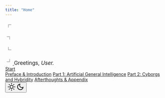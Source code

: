 ```yaml
---
title: "Home"
---
```


<div class="homepage-container">
  <svg class="corner-icon top-left" xmlns="http://www.w3.org/2000/svg" 
     width="24" height="24" viewBox="0 0 24 24" fill="none" 
     stroke="#b2b2b2" stroke-width="2" stroke-linecap="round" stroke-linejoin="round">
  <g transform="rotate(135 12 12)">
    <path d="M6 9l6 6 6-6"/>
  </g>
</svg>

  <svg class="corner-icon top-right" xmlns="http://www.w3.org/2000/svg" 
     width="24" height="24" viewBox="0 0 24 24" fill="none" 
     stroke="#b2b2b2" stroke-width="2" stroke-linecap="round" stroke-linejoin="round">
  <g transform="rotate(225 12 12)">
    <path d="M6 9l6 6 6-6"/>
  </g>
</svg>
  
  <svg class="corner-icon bottom-left" xmlns="http://www.w3.org/2000/svg" 
     width="24" height="24" viewBox="0 0 24 24" fill="none" 
     stroke="#b2b2b2" stroke-width="2" stroke-linecap="round" stroke-linejoin="round">
  <g transform="rotate(45 12 12)">
    <path d="M6 9l6 6 6-6"/>
  </g>
</svg>

<a href="/Notes/Weird-Ecologies-1page" class="corner-icon bottom-right">
     <svg xmlns="http://www.w3.org/2000/svg" 
       width="24" height="24" viewBox="0 0 24 24" fill="none" 
       stroke="#b2b2b2" stroke-width="2" stroke-linecap="round" stroke-linejoin="round">
     <g transform="rotate(-45 12 12)">
       <path d="M6 9l6 6 6-6"/>
     </g>
   </svg>
   </a>

  <span id="greeting" style="font-size: 1.2em; margin-top: 4px; margin-bottom:10px">
    Greetings, <span style="font-style: italic;">User.</span>
  </span>

  <div class="chapter-menu">
    <a href="/Notes/Weird-Ecologies-1" class="start-button">Start</a>
    <div class="chapter-options">
      <a href="/Notes/Weird-Ecologies-1" class="chapter-button">Preface & Introduction</a>
      <a href="/Notes/Weird-Ecologies-1#part-1-artificial-general-intelligence" class="chapter-button">Part 1: Artificial General Intelligence</a>
      <a href="/Notes/Weird-Ecologies-2" class="chapter-button">Part 2: Cyborgs and Hybridity</a>
      <a href="/Notes/Weird-Ecologies-Afterthoughts" class="chapter-button">Afterthoughts & Appendix</a>
    </div>
  </div>

  <button class="homepage-darkmode-toggle" id="darkmode-toggle">
    <svg class="sun-icon" xmlns="http://www.w3.org/2000/svg" width="24" height="24" viewBox="0 0 24 24" fill="none" stroke="currentColor" stroke-width="2" stroke-linecap="round" stroke-linejoin="round"><circle cx="12" cy="12" r="5"></circle><line x1="12" y1="1" x2="12" y2="3"></line><line x1="12" y1="21" x2="12" y2="23"></line><line x1="4.22" y1="4.22" x2="5.64" y2="5.64"></line><line x1="18.36" y1="18.36" x2="19.78" y2="19.78"></line><line x1="1" y1="12" x2="3" y2="12"></line><line x1="21" y1="12" x2="23" y2="12"></line><line x1="4.22" y1="19.78" x2="5.64" y2="18.36"></line><line x1="18.36" y1="5.64" x2="19.78" y2="4.22"></line></svg>
    <svg class="moon-icon" xmlns="http://www.w3.org/2000/svg" width="24" height="24" viewBox="0 0 24 24" fill="none" stroke="currentColor" stroke-width="2" stroke-linecap="round" stroke-linejoin="round"><path d="M21 12.79A9 9 0 1111.21 3 7 7 0 0021 12.79z"></path></svg>
  </button>
</div>

<script>
document.addEventListener('DOMContentLoaded', function() {
  // Check for manual override first, then fall back to system preference
  const savedTheme = localStorage.getItem('theme');
  const prefersDark = window.matchMedia('(prefers-color-scheme: dark)').matches;
  const hasManualOverride = localStorage.getItem('manual-theme-override') === 'true';
  
  // Use saved theme if there's a manual override, otherwise use system preference
  const initialTheme = hasManualOverride ? savedTheme : (prefersDark ? 'dark' : 'light');
  
  // Set initial theme
  document.documentElement.setAttribute('data-theme', initialTheme);
  document.documentElement.setAttribute('saved-theme', initialTheme);
  
  // Update localStorage to match current theme
  localStorage.setItem('theme', initialTheme);
  
  // Toggle functionality
  const toggleButton = document.getElementById('darkmode-toggle');
  
  if (toggleButton) {
    toggleButton.addEventListener('click', function() {
      const currentTheme = document.documentElement.getAttribute('data-theme');
      const newTheme = currentTheme === 'dark' ? 'light' : 'dark';
      
      // Set manual override flag
      localStorage.setItem('manual-theme-override', 'true');
      
      document.documentElement.setAttribute('data-theme', newTheme);
      document.documentElement.setAttribute('saved-theme', newTheme);
      localStorage.setItem('theme', newTheme);
    });
  }
  
  // Listen for changes in system preference (only if no manual override)
  window.matchMedia('(prefers-color-scheme: dark)').addEventListener('change', function(e) {
    const hasOverride = localStorage.getItem('manual-theme-override') === 'true';
    if (!hasOverride) {
      const newTheme = e.matches ? 'dark' : 'light';
      document.documentElement.setAttribute('data-theme', newTheme);
      document.documentElement.setAttribute('saved-theme', newTheme);
      localStorage.setItem('theme', newTheme);
    }
  });
});
</script>
